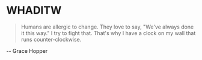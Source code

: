 # WHADITW

> Humans are allergic to change. They love to say, "We've always done it this way."
> I try to fight that. That's why I have a clock on my wall that runs counter-clockwise.

-- Grace Hopper

